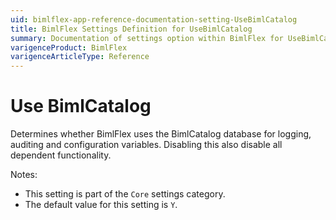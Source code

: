 ```yaml
---
uid: bimlflex-app-reference-documentation-setting-UseBimlCatalog
title: BimlFlex Settings Definition for UseBimlCatalog
summary: Documentation of settings option within BimlFlex for UseBimlCatalog
varigenceProduct: BimlFlex
varigenceArticleType: Reference
---
```


# Use BimlCatalog

Determines whether BimlFlex uses the BimlCatalog database for logging, auditing and configuration variables. Disabling this also disable all dependent functionality.

Notes:
* This setting is part of the `Core` settings category.
 * The default value for this setting is `Y`.